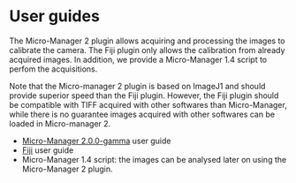 # User guides

The Micro-Manager 2 plugin allows acquiring and processing the images to calibrate the camera. The Fiji plugin only allows the calibration from already acquired images. In addition, we provide a Micro-Manager 1.4 script to perfom the acquisitions.

Note that the Micro-manager 2 plugin is based on ImageJ1 and should provide superior speed than the Fiji plugin. However, the Fiji plugin should be compatible with TIFF acquired with other softwares than Micro-Manager, while there is no guarantee images acquired with other softwares can be loaded in Micro-manager 2.

- [Micro-Manager 2.0.0-gamma](guide-mm2.md) user guide
- [Fiji](guide-fiji.md) user guide
- Micro-Manager 1.4 script: the images can be analysed later on using the Micro-Manager 2 plugin.
